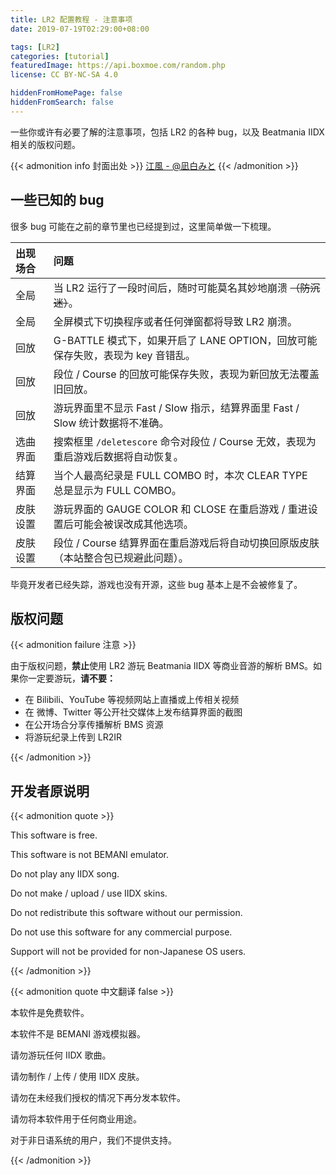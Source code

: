 ```yaml
---
title: LR2 配置教程 - 注意事项
date: 2019-07-19T02:29:00+08:00

tags: [LR2]
categories: [tutorial]
featuredImage: https://api.boxmoe.com/random.php
license: CC BY-NC-SA 4.0

hiddenFromHomePage: false
hiddenFromSearch: false
---
```


一些你或许有必要了解的注意事项，包括 LR2 的各种 bug，以及 Beatmania IIDX 相关的版权问题。

<!--more-->

{{< admonition info 封面出处 >}}
[江風 - @凪白みと](https://www.pixiv.net/artworks/75778049)
{{< /admonition >}}

## 一些已知的 bug

很多 bug 可能在之前的章节里也已经提到过，这里简单做一下梳理。

| 出现场合 | 问题                                                                               |
| :------- | :--------------------------------------------------------------------------------- |
| 全局     | 当 LR2 运行了一段时间后，随时可能莫名其妙地崩溃 ~~（防沉迷）~~。                   |
| 全局     | 全屏模式下切换程序或者任何弹窗都将导致 LR2 崩溃。                                  |
| 回放     | G-BATTLE 模式下，如果开启了 LANE OPTION，回放可能保存失败，表现为 key 音错乱。     |
| 回放     | 段位 / Course 的回放可能保存失败，表现为新回放无法覆盖旧回放。                     |
| 回放     | 游玩界面里不显示 Fast / Slow 指示，结算界面里 Fast / Slow 统计数据将不准确。       |
| 选曲界面 | 搜索框里 `/deletescore` 命令对段位 / Course 无效，表现为重启游戏后数据将自动恢复。 |
| 结算界面 | 当个人最高纪录是 FULL COMBO 时，本次 CLEAR TYPE 总是显示为 FULL COMBO。            |
| 皮肤设置 | 游玩界面的 GAUGE COLOR 和 CLOSE 在重启游戏 / 重进设置后可能会被误改成其他选项。    |
| 皮肤设置 | 段位 / Course 结算界面在重启游戏后将自动切换回原版皮肤（本站整合包已规避此问题）。 |

毕竟开发者已经失踪，游戏也没有开源，这些 bug 基本上是不会被修复了。

## 版权问题

{{< admonition failure 注意 >}}

由于版权问题，**禁止**使用 LR2 游玩 Beatmania IIDX 等商业音游的解析 BMS。如果你一定要游玩，**请不要：**

- 在 Bilibili、YouTube 等视频网站上直播或上传相关视频
- 在 微博、Twitter 等公开社交媒体上发布结算界面的截图
- 在公开场合分享传播解析 BMS 资源
- 将游玩纪录上传到 LR2IR

{{< /admonition >}}

## 开发者原说明

{{< admonition quote >}}

This software is free.

This software is not BEMANI emulator.

Do not play any IIDX song.

Do not make / upload / use IIDX skins.

Do not redistribute this software without our permission.

Do not use this software for any commercial purpose.

Support will not be provided for non-Japanese OS users.

{{< /admonition >}}

{{< admonition quote 中文翻译 false >}}

本软件是免费软件。

本软件不是 BEMANI 游戏模拟器。

请勿游玩任何 IIDX 歌曲。

请勿制作 / 上传 / 使用 IIDX 皮肤。

请勿在未经我们授权的情况下再分发本软件。

请勿将本软件用于任何商业用途。

对于非日语系统的用户，我们不提供支持。

{{< /admonition >}}
